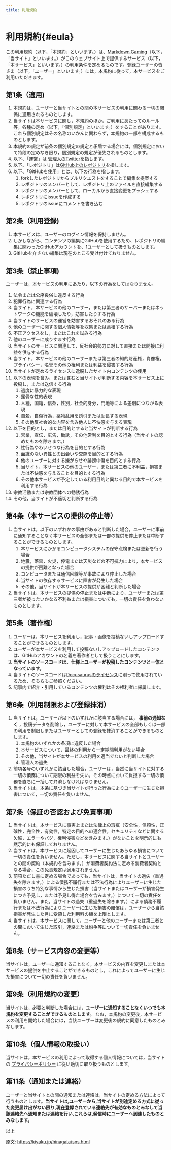 ```yaml
---
title: 利用規約
---
```


# 利用規約{#eula}

この利用規約（以下，「本規約」といいます。）は、[Markdown Gaming](https://napoan.com)（以下，「当サイト」といいます。）がこのウェブサイト上で提供するサービス（以下，「本サービス」といいます。）の利用条件を定めるものです。登録ユーザーの皆さま（以下，「ユーザー」といいます。）には，本規約に従って，本サービスをご利用いただきます。

## 第1条（適用)

1. 本規約は，ユーザーと当サイトとの間の本サービスの利用に関わる一切の関係に適用されるものとします。
2. 当サイトは本サービスに関し，本規約のほか，ご利用にあたってのルール等，各種の定め（以下，「個別規定」といいます。）をすることがあります。これら個別規定はその名称のいかんに関わらず，本規約の一部を構成するものとします。
3. 本規約の規定が前条の個別規定の規定と矛盾する場合には，個別規定において特段の定めなき限り，個別規定の規定が優先されるものとします。
4. 以下、「運営」は [管理人のTwitter](https://twitter.com/sasigume)を指します。
5. 以下、「レポジトリ」は[GitHub上のレポジトリ](https://github.com/sasigume/napoancom-md)を指します。
6. 以下、「GitHubを使用」とは、以下の行為を指します。
    1. forkしたレポジトリからプルリクエストをすることで編集を提案する
    2. レポジトリのメンバーとして、レポジトリ上のファイルを直接編集する
    3. レポジトリのメンバーとして、ローカルから直接変更をプッシュする
    4. レポジトリにissueを作成する
    5. レポジトリのissueにコメントを書き込む

## 第2条（利用登録)

1. 本サービスは、ユーザーのログイン情報を保持しません。
2. しかしながら、コンテンツの編集にGitHubを使用するため、レポジトリの編集に関わったGitHubアカウントを、1ユーザーとして扱うものとします。
3. GitHubを介さない編集は現在のところ受け付けておりません。

## 第3条（禁止事項)

ユーザーは，本サービスの利用にあたり，以下の行為をしてはなりません。

1. 法令または公序良俗に違反する行為
2. 犯罪行為に関連する行為
3. 当サイト，本サービスの他のユーザー，または第三者のサーバーまたはネットワークの機能を破壊したり，妨害したりする行為
4. 当サイトのサービスの運営を妨害するおそれのある行為
5. 他のユーザーに関する個人情報等を収集または蓄積する行為
6. 不正アクセスをし，またはこれを試みる行為
7. 他のユーザーに成りすます行為
8. 当サイトのサービスに関連して，反社会的勢力に対して直接または間接に利益を供与する行為
9. 当サイト，本サービスの他のユーザーまたは第三者の知的財産権，肖像権，プライバシー，名誉その他の権利または利益を侵害する行為
10. 当サイトが定めるライセンスに逸脱したサイト内コンテンツの使用
11. 以下の表現を含み，または含むと当サイトが判断する内容を本サービス上に投稿し，または送信する行為
    1. 過度に暴力的な表現
    2. 露骨な性的表現
    3. 人種，国籍，信条，性別，社会的身分，門地等による差別につながる表現
    4. 自殺，自傷行為，薬物乱用を誘引または助長する表現
    5. その他反社会的な内容を含み他人に不快感を与える表現
12. 以下を目的とし，または目的とすると当サイトが判断する行為
    1. 営業，宣伝，広告，勧誘，その他営利を目的とする行為（当サイトの認めたものを除きます。）
    2. 性行為やわいせつな行為を目的とする行為
    3. 面識のない異性との出会いや交際を目的とする行為
    4. 他のユーザーに対する嫌がらせや誹謗中傷を目的とする行為
    5. 当サイト，本サービスの他のユーザー，または第三者に不利益，損害または不快感を与えることを目的とする行為
    6. その他本サービスが予定している利用目的と異なる目的で本サービスを利用する行為
13. 宗教活動または宗教団体への勧誘行為
14. その他，当サイトが不適切と判断する行為

## 第4条（本サービスの提供の停止等）

1. 当サイトは，以下のいずれかの事由があると判断した場合，ユーザーに事前に通知することなく本サービスの全部または一部の提供を停止または中断することができるものとします。
    1. 本サービスにかかるコンピュータシステムの保守点検または更新を行う場合
    2. 地震，落雷，火災，停電または天災などの不可抗力により，本サービスの提供が困難となった場合
    3. コンピュータまたは通信回線等が事故により停止した場合
    4. 当サイトの依存するサービスに障害が発生した場合
    5. その他，当サイトが本サービスの提供が困難と判断した場合
2. 当サイトは，本サービスの提供の停止または中断により，ユーザーまたは第三者が被ったいかなる不利益または損害についても，一切の責任を負わないものとします。

## 第5条（著作権）

1. ユーザーは，本サービスを利用し，記事・画像を投稿ないしアップロードすることができるものとします。
2. ユーザーが本サービスを利用して投稿ないしアップロードしたコンテンツは、GitHubアカウントの名義を著作者として扱うことにします。
3. **当サイトのソースコードは、仕様上ユーザーが投稿したコンテンツと一体となっています。**
4. 当サイトのソースコードは[Docusaurusのライセンス](https://github.com/facebook/docusaurus/blob/master/LICENSE)に則って使用されているため、そちらもご参照ください。
5. 記事内で紹介・引用しているコンテンツの権利はその権利者に帰属します。


## 第6条（利用制限および登録抹消）

1. 当サイトは，ユーザーが以下のいずれかに該当する場合には， **事前の通知なく** ，投稿データを削除し，ユーザーに対して本サービスの全部もしくは一部の利用を制限しまたはユーザーとしての登録を抹消することができるものとします。
    1. 本規約のいずれかの条項に違反した場合
    2. 本サービスについて，最終の利用から一定期間利用がない場合
    3. その他，当サイトが本サービスの利用を適当でないと判断した場合
    4. 管理人の過失
2. 前項各号のいずれかに該当した場合，ユーザーは，当然に当サイトに対する一切の債務について期限の利益を失い，その時点において負担する一切の債務を直ちに一括して弁済しなければなりません。
3. 当サイトは，本条に基づき当サイトが行った行為によりユーザーに生じた損害について，一切の責任を負いません。

## 第7条（保証の否認および免責事項）

1. 当サイトは，本サービスに事実上または法律上の瑕疵（安全性，信頼性，正確性，完全性，有効性，特定の目的への適合性，セキュリティなどに関する欠陥，エラーやバグ，権利侵害などを含みます。）がないことを明示的にも黙示的にも保証しておりません。
2. 当サイトは，本サービスに起因してユーザーに生じたあらゆる損害について一切の責任を負いません。ただし，本サービスに関する当サイトとユーザーとの間の契約（本規約を含みます。）が消費者契約法に定める消費者契約となる場合，この免責規定は適用されません。
3. 前項ただし書に定める場合であっても，当サイトは，当サイトの過失（重過失を除きます。）による債務不履行または不法行為によりユーザーに生じた損害のうち特別な事情から生じた損害（当サイトまたはユーザーが損害発生につき予見し，または予見し得た場合を含みます。）について一切の責任を負いません。また，当サイトの過失（重過失を除きます。）による債務不履行または不法行為によりユーザーに生じた損害の賠償は，ユーザーから当該損害が発生した月に受領した利用料の額を上限とします。
4. 当サイトは，本サービスに関して，ユーザーと他のユーザーまたは第三者との間において生じた取引，連絡または紛争等について一切責任を負いません。

## 第8条（サービス内容の変更等）

当サイトは，ユーザーに通知することなく，本サービスの内容を変更しまたは本サービスの提供を中止することができるものとし，これによってユーザーに生じた損害について一切の責任を負いません。

## 第9条（利用規約の変更）

当サイトは，必要と判断した場合には，**ユーザーに通知することなくいつでも本規約を変更することができるものとします。** なお，本規約の変更後，本サービスの利用を開始した場合には，当該ユーザーは変更後の規約に同意したものとみなします。

## 第10条（個人情報の取扱い）

当サイトは，本サービスの利用によって取得する個人情報については，当サイトの [プライバシーポリシー](/privacy-policy) に従い適切に取り扱うものとします。

## 第11条（通知または連絡）

ユーザーと当サイトとの間の通知または連絡は，当サイトの定める方法によって行うものとします。**当サイトは,ユーザーから,当サイトが別途定める方式に従った変更届け出がない限り,現在登録されている連絡先が有効なものとみなして当該連絡先へ通知または連絡を行い,これらは,発信時にユーザーへ到達したものとみなします。**

以上

原文: https://kiyaku.jp/hinagata/sns.html
